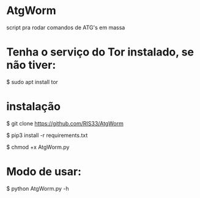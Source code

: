 # AtgWorm
script pra rodar comandos de ATG's em massa 

# Tenha o serviço do Tor instalado, se não tiver:

$ sudo apt install tor

# instalação

$ git clone https://github.com/RIS33/AtgWorm

$ pip3 install -r requirements.txt

$ chmod +x AtgWorm.py

# Modo de usar:
$ python AtgWorm.py -h
